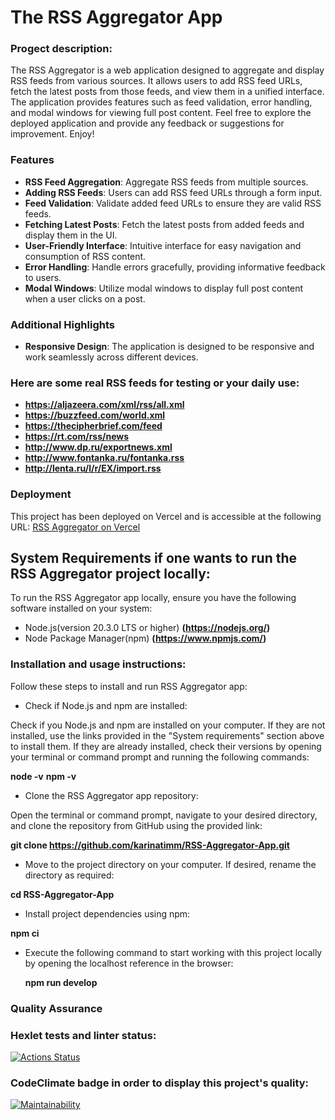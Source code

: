 # The RSS Aggregator App

### Progect description:

The RSS Aggregator is a web application designed to aggregate and display RSS feeds from various sources. It allows users to add RSS feed URLs, fetch the latest posts from those feeds, and view them in a unified interface. The application provides features such as feed validation, error handling, and modal windows for viewing full post content. Feel free to explore the deployed application and provide any feedback or suggestions for improvement. Enjoy!

### Features

- **RSS Feed Aggregation**: Aggregate RSS feeds from multiple sources.
- **Adding RSS Feeds**: Users can add RSS feed URLs through a form input.
- **Feed Validation**: Validate added feed URLs to ensure they are valid RSS feeds.
- **Fetching Latest Posts**: Fetch the latest posts from added feeds and display them in the UI.
- **User-Friendly Interface**: Intuitive interface for easy navigation and consumption of RSS content.
- **Error Handling**: Handle errors gracefully, providing informative feedback to users.
- **Modal Windows**: Utilize modal windows to display full post content when a user clicks on a post.

### Additional Highlights

- **Responsive Design**: The application is designed to be responsive and work seamlessly across different devices.

### Here are some real RSS feeds for testing or your daily use:

- **https://aljazeera.com/xml/rss/all.xml**
- **https://buzzfeed.com/world.xml**
- **https://thecipherbrief.com/feed**
- **https://rt.com/rss/news**
- **http://www.dp.ru/exportnews.xml**
- **http://www.fontanka.ru/fontanka.rss**
- **http://lenta.ru/l/r/EX/import.rss**

### Deployment

This project has been deployed on Vercel and is accessible at the following URL:
[RSS Aggregator on Vercel](https://frontend-project-11-nine-psi.vercel.app)

## System Requirements if one wants to run the RSS Aggregator project locally:

To run the RSS Aggregator app locally, ensure you have the following software installed on your system:

- Node.js(version 20.3.0 LTS or higher) **(https://nodejs.org/)**
- Node Package Manager(npm) **(https://www.npmjs.com/)**

### Installation and usage instructions:

Follow these steps to install and run RSS Aggregator app:

- Check if Node.js and npm are installed:

Check if you Node.js and npm are installed on your computer. If they are not installed, use the links provided in the "System requirements" section above to install them. If they are already installed, check their versions by opening your terminal or command prompt and running the following commands:

**node -v**
**npm -v**

- Clone the RSS Aggregator app repository:

Open the terminal or command prompt, navigate to your desired directory, and clone the repository from GitHub using the provided link:

**git clone https://github.com/karinatimm/RSS-Aggregator-App.git**

- Move to the project directory on your computer. If desired, rename the directory as required:

**cd RSS-Aggregator-App**

- Install project dependencies using npm:

**npm ci**

- Execute the following command to start working with this project locally by opening the localhost reference in the browser:

  **npm run develop**

### Quality Assurance

### Hexlet tests and linter status:

[![Actions Status](https://github.com/karinatimm/RSS-Aggregator-App/actions/workflows/hexlet-check.yml/badge.svg)](https://github.com/karinatimm/RSS-Aggregator-App/actions)

### CodeClimate badge in order to display this project's quality:

[![Maintainability](https://api.codeclimate.com/v1/badges/5008988e470b6d860762/maintainability)](https://codeclimate.com/github/karinatimm/RSS-Aggregator-App/maintainability)

